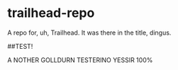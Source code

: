 # trailhead-repo
A repo for, uh, Trailhead. It was there in the title, dingus. 

##TEST!




A NOTHER GOLLDURN TESTERINO YESSIR 100% 